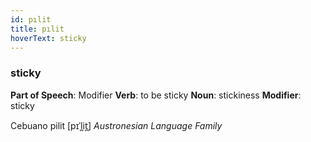 ```yaml
---
id: pılit
title: pılit
hoverText: sticky
---
```


### sticky

**Part of Speech**: Modifier
**Verb**: to be sticky
**Noun**: stickiness
**Modifier**: sticky

Cebuano pilit [pɪˈl̪it̪]
*Austronesian Language Family*